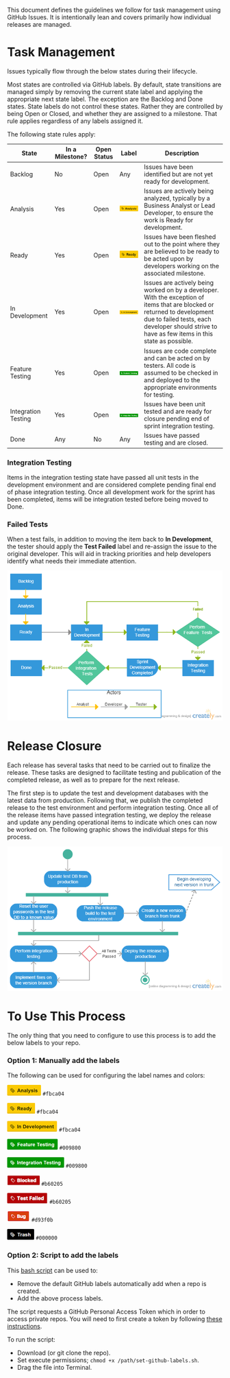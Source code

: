 This document defines the guidelines we follow for task management using GitHub Issues.  It is intentionally lean and covers primarily how individual releases are managed.

# Task Management
Issues typically flow through the below states during their lifecycle.

Most states are controlled via GitHub labels. By default, state transitions are
managed simply by removing the current state label and applying the appropriate
next state label. The exception are the Backlog and Done states. State labels do not control these
states. Rather they are controlled by being Open or Closed, and whether they are
assigned to a milestone. That rule applies regardless of any labels assigned it.

The following state rules apply:

| State | In a Milestone? | Open Status | Label | Description |
|---|---|---|---|---|
| Backlog | No | Open | Any | Issues have been identified but are not yet ready for development. |
| Analysis | Yes | Open | ![Analysis Label](img-labels/analysis.png) | Issues are actively being analyzed, typically by a Business Analyst or Lead Developer, to ensure the work is Ready for development. |
| Ready | Yes | Open | ![Ready Label](img-labels/Ready.png) | Issues have been fleshed out to the point where they are believed to be ready to be acted upon by developers working on the associated milestone. |
| In Development | Yes | Open | ![In Development Label](img-labels/InDevelopment.png) | Issues are actively being worked on by a developer.  With the exception of items that are blocked or returned to development due to failed tests, each developer should strive to have as few items in this state as possible. |
| Feature Testing | Yes | Open | ![Feature Testing Label](img-labels/FeatureTesting.png) | Issues are code complete and can be acted on by testers.  All code is assumed to be checked in and deployed to the appropriate environments for testing. |
| Integration Testing | Yes | Open | ![Integration Testing Label](img-labels/IntegrationTesting.png) | Issues have been unit tested and are ready for closure pending end of sprint integration testing. |
| Done | Any | No | Any | Issues have passed testing and are closed. |


### Integration Testing
Items in the integration testing state have passed all unit tests in the development environment and are considered complete pending final end of phase integration testing.  Once all development work for the sprint has been completed, items will be integration tested before being moved to Done.

### Failed Tests
When a test fails, in addition to moving the item back to **In Development**, the tester should apply the **Test Failed** label and re-assign the issue to the original developer.  This will aid in tracking priorities and help developers identify what needs their immediate attention.

![Issue Management Process](flowcharts/software-development-process.png)

# Release Closure
Each release has several tasks that need to be carried out to finalize the release.  These tasks are designed to facilitate testing and publication of the completed release, as well as to prepare for the next release.

The first step is to update the test and development databases with the latest data from production.  Following that, we publish the completed release to the test environment and perform integration testing.  Once all of the release items have passed integration testing, we deploy the release and update any pending operational items to indicate which ones can now be worked on.  The following graphic shows the individual steps for this process.

![Sprint Closure Process](flowcharts/sprint-closure.png)

# To Use This Process

The only thing that you need to configure to use this process is to add the below labels to your repo.

### Option 1: Manually add the labels

The following can be used for configuring the label names and colors:

![Analysis](img-labels/analysis.png) `#fbca04`

![Ready Label](img-labels/Ready.png) `#fbca04`

![In Development Label](img-labels/InDevelopment.png) `#fbca04`

![Feature Testing Label](img-labels/FeatureTesting.png) `#009800`

![Integration Testing Label](img-labels/IntegrationTesting.png) `#009800`

![Blocked Label](img-labels/blocked.png) `#b60205`

![Test Failed Label](img-labels/testFailed.png) `#b60205`

![Bug Label](img-labels/bug.png) `#d93f0b`

![Trash](img-labels/Trash.png) `#000000`

### Option 2: Script to add the labels

This [bash script](/set-github-labels.sh) can be used to:
* Remove the default GitHub labels automatically add when a repo is created.
* Add the above process labels.

The script requests a GitHub Personal Access Token which in order to access private repos. You will need to first create a token by following [these instructions](https://help.github.com/articles/creating-an-access-token-for-command-line-use/).

To run the script:
* Download (or git clone the repo).
* Set execute permissions; `chmod +x /path/set-github-labels.sh`.
* Drag the file into Terminal.
